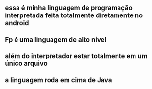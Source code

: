 ## essa é minha linguagem de programação interpretada feita totalmente diretamente no android
## Fp é uma linguagem de alto nível
## além do interpretador estar totalmente em um único arquivo
## a linguagem roda em cima de Java
